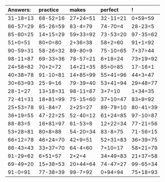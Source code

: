 | Answers: | practice | makes | perfect | ! |
| :--- | :--- | :--- | :--- | :--- |
| 31-18=13 | 68-52=16 | 27+24=51 | 32-11=21 | 0+59=59 | 
| 86-57=29 | 85-26=59 | 83-4=79 | 74-70=4 | 28-23=5 | 
| 85-60=25 | 14+15=29 | 59+33=92 | 73-53=20 | 97-35=62 | 
| 51+0=51 | 80+0=80 | 2+36=38 | 58+2=60 | 91+1=92 | 
| 90-59=31 | 58-26=32 | 89-80=9 | 75-10=65 | 7+37=44 | 
| 98-11=87 | 69-33=36 | 78-57=21 | 6+18=24 | 73+19=92 | 
| 24+58=82 | 70+2=72 | 14+21=35 | 85+0=85 | 17-16=1 | 
| 40+38=78 | 91-10=81 | 14+85=99 | 55+41=96 | 44+3=47 | 
| 30+63=93 | 25-9=16 | 79-39=40 | 53+41=94 | 29+48=77 | 
| 28-1=27 | 13+18=31 | 98-11=87 | 3+7=10 | 1+34=35 | 
| 72-41=31 | 18+81=99 | 75-15=60 | 37+10=47 | 83+9=92 | 
| 25+53=78 | 91-84=7 | 2+25=27 | 89-79=10 | 80-41=39 | 
| 36+19=55 | 47-22=25 | 52-40=12 | 61+24=85 | 97-10=87 | 
| 88-83=5 | 16+81=97 | 61-53=8 | 12+22=34 | 77-21=56 | 
| 53+28=81 | 80+8=88 | 54-20=34 | 83-8=75 | 71-56=15 | 
| 66+12=78 | 46+24=70 | 42+9=51 | 52+31=83 | 36+39=75 | 
| 86-43=43 | 33+37=70 | 64-4=60 | 7+10=17 | 58+21=79 | 
| 91-29=62 | 6+51=57 | 2+2=4 | 34+49=83 | 21+37=58 | 
| 69-49=20 | 15+38=53 | 20+44=64 | 74-47=27 | 99-65=34 | 
| 91-0=91 | 77-38=39 | 99-7=92 | 0+94=94 | 75+18=93 | 
